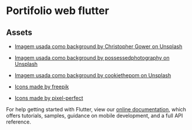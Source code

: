 # Portifolio web flutter



## Assets
- [Imagem usada como background by Christopher Gower on Unsplash](https://unsplash.com/s/photos)
- [Imagem usada como background by possessedphotography on Unsplash](https://unsplash.com/s/photos/future?utm_source=unsplas)
- [Imagem usada como background by cookiethepom on Unsplash](https://unsplash.com/s/photos/computer?utm_source=unsplash)


- [Icons made by freepik](https://br.flaticon.com/autores/freepik)
- [Icons made by pixel-perfect](https://www.flaticon.com/br/autores/pixel-perfect)









For help getting started with Flutter, view our
[online documentation](https://flutter.dev/docs), which offers tutorials,
samples, guidance on mobile development, and a full API reference.
